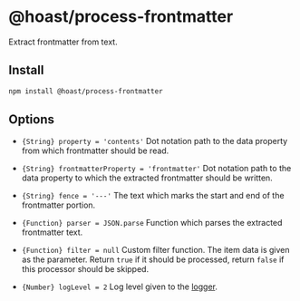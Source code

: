 # @hoast/process-frontmatter

Extract frontmatter from text.

## Install

```ZSH
npm install @hoast/process-frontmatter
```

## Options

- `{String} property = 'contents'` Dot notation path to the data property from which frontmatter should be read.
- `{String} frontmatterProperty = 'frontmatter'` Dot notation path to the data property to which the extracted frontmatter should be written.
- `{String} fence = '---'` The text which marks the start and end of the frontmatter portion.
- `{Function} parser = JSON.parse` Function which parses the extracted frontmatter text.

- `{Function} filter = null` Custom filter function. The item data is given as the parameter. Return `true` if it should be processed, return `false` if this processor should be skipped.

- `{Number} logLevel = 2` Log level given to the [logger](https://github.com/hoast/hoast/tree/main/packages/utils#logger.js).
